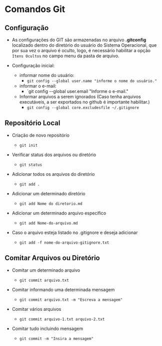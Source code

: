 # Comandos Git

## Configuração

- As configurações do GIT são armazenadas no arquivo **.gitconfig** localizado dentro do diretório do usuário do Sistema Operacional, que por sua vez o arquivo é oculto, logo, é necessário habilitar a opção ` Itens Ocultos ` no campo  menu da pasta de arquivo.



- Configuração inicial:
  - informar nome do usuário:
    - `git config --global user.name "informe o nome do usuário."`
  - informar o e-mail:
    - `git config --global user.email "Informe o e-mail."	
  - Informar arquivos a serem ignorados (Caso tenha arquivos executáveis, a ser exportados no github é importante habilitar.)
    - `git config --global core.excludesfile ~/.gitignore`

## Repositório Local

- Criação de novo repositório
  - `git init`
- Verificar status dos arquivos ou diretório
  - `git status`
- Adicionar todos os arquivos do diretório
  - `git add .`
- Adicionar um determinado diretório
  - `git add Nome do diretorio.md`
- Adicionar um determinado arquivo específico
  - `git add Nome-do-arquivo.md`

- Caso o arquivo esteja listado no .gitignore e deseja adicionar
  - `git add -f nome-do-arquivo-gitignore.txt`

## Comitar Arquivos ou Diretório

- Comitar um determinado arquivo

  - `git commit arquivo.txt`

- Comitar informando uma determinada mensagem

  - `git commit arquivo.txt -m "Escreva a mensagem"`

- Comitar vários arquivos

  - `git commit arquivo-1.txt arquivo-2.txt`

- Comitar tudo incluindo mensagem

  - `git commit -m "Insira a mensagem"`

  

